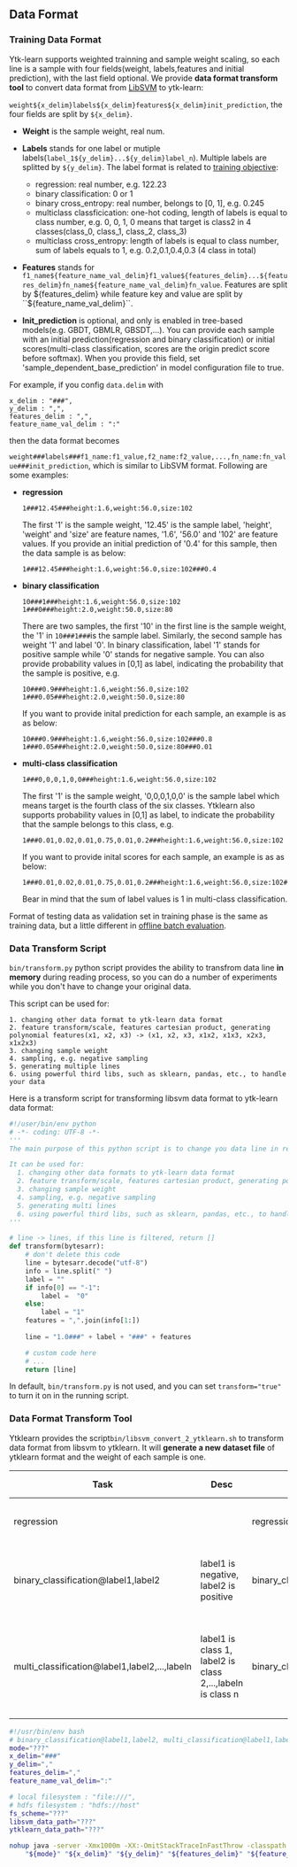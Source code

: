 ## **Data Format**

### **Training Data Format**

Ytk-learn supports weighted trainning and sample weight scaling, so each line is a sample with four fields(weight, labels,features and initial prediction), with the last field optional. We provide **data format transform tool** to convert data format from  [LibSVM]( [LibSVM](https://www.csie.ntu.edu.tw/~cjlin/libsvm/)) to ytk-learn:

```weight${x_delim}labels${x_delim}features${x_delim}init_prediction```, the four fields are split by ``${x_delim}``.

+ **Weight** is the sample weight, real num.

- **Labels**  stands for one label or  mutiple labels(```label_1${y_delim}...${y_delim}label_n```). Multiple labels are splitted by ``${y_delim}``.  The label format is related to [training objective](models.md):
  - regression:  real number, e.g. 122.23
  - binary classification: 0 or 1
  - binary cross_entropy: real number, belongs to [0, 1], e.g. 0.245
  - multiclass classficication: one-hot coding,  length of labels is equal to class number, e.g. 0, 0, 1, 0 means that target is class2 in 4 classes(class_0, class_1, class_2, class_3)
  - multiclass cross_entropy: length of labels is equal to class number, sum of labels equals to 1, e.g. 0.2,0.1,0.4,0.3 (4 class in total)


- **Features** stands for ```f1_name${feature_name_val_delim}f1_value${features_delim}...${features_delim}fn_name${feature_name_val_delim}fn_value```. Features are split by ${features_delim} while feature key and value are split by ``${feature_name_val_delim}``.
- **Init_prediction**  is optional, and only is enabled in tree-based models(e.g. GBDT, GBMLR, GBSDT,...). You can provide each sample with an initial prediction(regression and binary classification) or initial scores(multi-class classification, scores are the origin predict score before softmax). When you provide this field, set 'sample_dependent_base_prediction' in model configuration file to true. 

For example, if you config  ``data.delim`` with 

```
x_delim : "###",
y_delim : ",",
features_delim : ",",
feature_name_val_delim : ":"
```

then the data format becomes

```weight###labels###f1_name:f1_value,f2_name:f2_value,...,fn_name:fn_value###init_prediction```, which is similar to LibSVM format. Following are some examples:

- **regression**

  ```
  1###12.45###height:1.6,weight:56.0,size:102
  ```

  The first '1' is the sample weight, '12.45' is the sample label,  'height', 'weight' and 'size'  are feature names,  '1.6', '56.0' and '102' are feature values. If you provide an initial prediction of '0.4' for this sample, then the data sample is as below:

  ```
  1###12.45###height:1.6,weight:56.0,size:102###0.4
  ```


- **binary classification**

   ```
   10###1###height:1.6,weight:56.0,size:102
   1###0###height:2.0,weight:50.0,size:80
   ```

   There are two samples, the first '10' in the first line is the sample weight, the '1' in ``10###1###``is the sample label. Similarly, the second sample has weight '1' and label '0'. In binary classification, label '1' stands for positive sample while '0' stands for negative sample. You can also provide probability values in [0,1] as label, indicating the probability that the sample is positive, e.g.

   ```
   10###0.9###height:1.6,weight:56.0,size:102
   1###0.05###height:2.0,weight:50.0,size:80
   ```
   If you want to provide inital prediction for each sample,  an example is as as below:

   ```
   10###0.9###height:1.6,weight:56.0,size:102###0.8
   1###0.05###height:2.0,weight:50.0,size:80###0.01
   ```

- **multi-class classification**

   ```
   1###0,0,0,1,0,0###height:1.6,weight:56.0,size:102
   ```

   The first '1' is the sample weight, '0,0,0,1,0,0' is the sample label which means target is the fourth class of the six classes. Ytklearn also supports probability values in [0,1] as label, to indicate the probability that the sample belongs to this class, e.g.

   ```
   1###0.01,0.02,0.01,0.75,0.01,0.2###height:1.6,weight:56.0,size:102
   ```

   If you want to provide inital scores for each sample,  an example is as as below:

   ```
   1###0.01,0.02,0.01,0.75,0.01,0.2###height:1.6,weight:56.0,size:102###0.0,0.01,0.01,0.95,0.01,0.02
   ```

   Bear in mind that the sum of label values is 1 in multi-class classification. 

Format of testing data as validation set in training phase is the same as training data, but a little different in  [offline batch evaluation](). 

### Data Transform Script

```bin/transform.py``` python script provides the ability to transfrom data line **in memory** during reading process, so you can do a number of experiments while you don't have to change your original data. 

This script can be used for:

```
1. changing other data format to ytk-learn data format
2. feature transform/scale, features cartesian product, generating polynomial features(x1, x2, x3) -> (x1, x2, x3, x1x2, x1x3, x2x3, x1x2x3)
3. changing sample weight
4. sampling, e.g. negative sampling
5. generating multiple lines
6. using powerful third libs, such as sklearn, pandas, etc., to handle your data
```

Here is a transform script for transforming libsvm data format to ytk-learn data format:

```python
#!/user/bin/env python
# -*- coding: UTF-8 -*-
'''
The main purpose of this python script is to change you data line in reading data process(you don't need to change your original data), transform function can change original line into new lines.

It can be used for:
  1. changing other data formats to ytk-learn data format
  2. feature transform/scale, features cartesian product, generating polynomial features(x1, x2, x3) -> (x1, x2, x3, x1x2, x1x3, x2x3, x1x2x3)
  3. changing sample weight
  4. sampling, e.g. negative sampling
  5. generating multi lines
  6. using powerful third libs, such as sklearn, pandas, etc., to handle your data
'''

# line -> lines, if this line is filtered, return []
def transform(bytesarr):
    # don't delete this code
    line = bytesarr.decode("utf-8")
    info = line.split(" ")
    label = ""
    if info[0] == "-1":
        label =  "0"
    else:
        label = "1"
    features = ",".join(info[1:])
    
    line = "1.0###" + label + "###" + features

    # custom code here
    # ...
    return [line]
```

In default, ```bin/transform.py``` is not used, and you can set ```transform="true"```  to turn it on in the running script.



### **Data Format Transform Tool** ###

Ytklearn provides the script``bin/libsvm_convert_2_ytklearn.sh`` to transform data format from libsvm to ytklearn. It will **generate a new dataset file** of ytklearn format and the weight of each sample is one.

| Task                                     | Desc                                     | Example                     | Original Format                          | Converted Format                         |
| ---------------------------------------- | ---------------------------------------- | --------------------------- | ---------------------------------------- | ---------------------------------------- |
| regression                               |                                          | regression                  | 43.2 1:0.3 2:0.9 3:33.2                  | 1###43.2###1:0.3,2:0.9,3:33.2            |
| binary_classification@label1,label2      | label1 is negative, label2 is positive   | binary_classification@-1,1  | 1 1:0.3 2:0.9 3:33.2<br>-1 1:41 2:0.9 3:12 | 1###1###1:0.3 ,2:0.9,3:33.2<br>1###0 ###1:41, 2:0.9,3:12 |
| multi_classification@label1,label2,...,labeln | label1 is class 1, label2 is class 2,...,labeln is class n | binary_classification@1,2,3 | 1 1:0.3 2:0.9 3:33.2<br>2 1:41 2:0.9 3:12<br>3 1:3.2 2:1.1 3:14 | 1###1,0,0###1:0.3,2:0.9, 3:33.2<br>1###0,1,0### 1:41,2:0.9,3:12<br>1###0,0,1### 1:3.2,2:1.1,3:14 |



```bash
#!/usr/bin/env bash
# binary_classification@label1,label2, multi_classification@label1,label2,..., regression
mode="???"
x_delim="###"
y_delim=","
features_delim=","
feature_name_val_delim=":"

# local filesystem : "file:///",
# hdfs filesystem : "hdfs://host"
fs_scheme="???"
libsvm_data_path="???"
ytklearn_data_path="???"

nohup java -server -Xmx1000m -XX:-OmitStackTraceInFastThrow -classpath .:lib/*:config -Dlog4j.configuration=file:config/log4j.properties com.fenbi.ytklearn.utils.LibsvmConvertTool  \
    "${mode}" "${x_delim}" "${y_delim}" "${features_delim}" "${feature_name_val_delim}" "${fs_scheme}" "${libsvm_data_path}" "${ytklearn_data_path}"  >> log/info.log 2>&1 &
```

